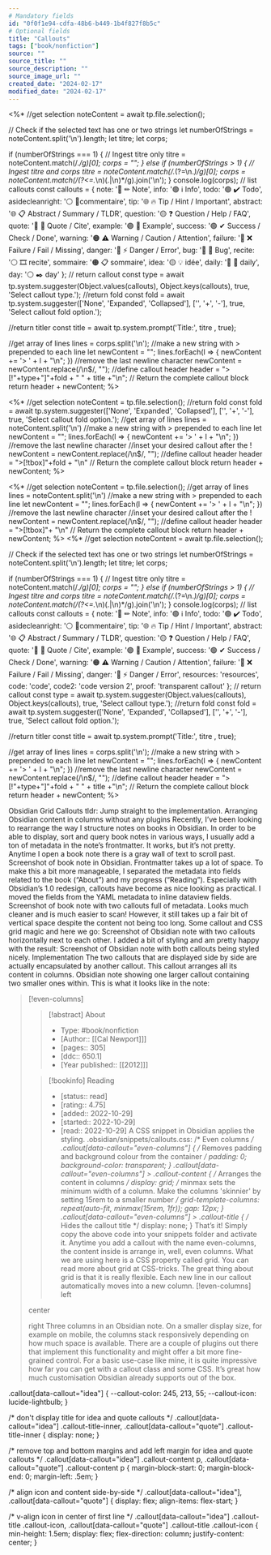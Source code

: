 ```yaml
---
# Mandatory fields
id: "0f0f1e94-cdfa-48b6-b449-1b4f827f8b5c"
# Optional fields
title: "Callouts"
tags: ["book/nonfiction"]
source: ""
source_title: ""
source_description: ""
source_image_url: ""
created_date: "2024-02-17"
modified_date: "2024-02-17"
---
```

<%*
//get selection
noteContent = await tp.file.selection();

// Check if the selected text has one or two strings
let numberOfStrings = noteContent.split('\n').length;
let titre;
let corps;

if (numberOfStrings === 1) {
  // Ingest titre only
  titre = noteContent.match(/.*/g)[0];
  corps = "";
} else if (numberOfStrings > 1) {
  // Ingest titre and corps
  titre = noteContent.match(/.*(?=\n.*)/g)[0];
  corps = noteContent.match(/(?<=.*\n)(.|\n)*/g).join('\n');
}
console.log(corps);
// list callouts
const callouts = {
   note:     '🔵 ✏ Note',
   info:     '🟢 ℹ Info',
   todo:     '🟢 ✔️ Todo',
   asidecleanright: '⚪ 💬commentaire',
   tip:      '🌐 🔥 Tip / Hint / Important',
   abstract: '🌐 📋 Abstract / Summary / TLDR',
   question: '🟡 ❓ Question / Help / FAQ',
   quote:    '🔘 💬 Quote / Cite',
   example:  '🟣 📑 Example',
   success:  '🟢 ✔ Success / Check / Done',
   warning:  '🟠 ⚠ Warning / Caution / Attention',
   failure:  '🔴 ❌ Failure / Fail / Missing',
   danger:   '🔴 ⚡ Danger / Error',
   bug:      '🔴 🐞 Bug',
   recite:   '⚪ 🎞️ recite',
   sommaire: '🟠 📋 sommaire',
   idea:     '🟡 💡 idée',
   daily:    '🔵 📆 daily',
   day:      '⚪ ✒️ day'
};
// return callout
const type = await tp.system.suggester(Object.values(callouts), Object.keys(callouts), true, 'Select callout type.');
//return fold
const fold = await tp.system.suggester(['None', 'Expanded', 'Collapsed'], ['', '+', '-'], true, 'Select callout fold option.');

//return titler
const title = await tp.system.prompt('Title:', titre , true);

//get array of lines
lines = corps.split('\n');
//make a new string with > prepended to each line
let newContent = "";
lines.forEach(l => {
	newContent += '> ' + l + "\n";
})
//remove the last newline character
newContent = newContent.replace(/\n$/, "");
//define callout header
header = "> [!"+type+"]"+fold + " " + title +"\n";
// Return the complete callout block
return header + newContent;
%>

<%*
//get selection
noteContent = tp.file.selection();
//return fold
const fold = await tp.system.suggester(['None', 'Expanded', 'Collapsed'], ['', '+', '-'], true, 'Select callout fold option.');
//get array of lines
lines = noteContent.split('\n')
//make a new string with > prepended to each line
let newContent = "";
lines.forEach(l => {
	newContent += '> ' + l + "\n";
})
//remove the last newline character
//inset your desired callout after the !
newContent = newContent.replace(/\n$/, "");
//define callout header
header = ">[!tbox]"+fold + "\n"
// Return the complete callout block
return header + newContent;
%>

<%*
//get selection
noteContent = tp.file.selection();
//get array of lines
lines = noteContent.split('\n')
//make a new string with > prepended to each line
let newContent = "";
lines.forEach(l => {
	newContent += '> ' + l + "\n";
})
//remove the last newline character
//inset your desired callout after the !
newContent = newContent.replace(/\n$/, "");
//define callout header
header = ">[!tbox]"+ "\n"
// Return the complete callout block
return header + newContent;
%>
<%*
//get selection
noteContent = await tp.file.selection();

// Check if the selected text has one or two strings
let numberOfStrings = noteContent.split('\n').length;
let titre;
let corps;

if (numberOfStrings === 1) {
  // Ingest titre only
  titre = noteContent.match(/.*/g)[0];
  corps = "";
} else if (numberOfStrings > 1) {
  // Ingest titre and corps
  titre = noteContent.match(/.*(?=\n.*)/g)[0];
  corps = noteContent.match(/(?<=.*\n)(.|\n)*/g).join('\n');
}
console.log(corps);
// list callouts
const callouts = {
   note:     '🔵 ✏ Note',
   info:     '🟢 ℹ Info',
   todo:     '🟢 ✔️ Todo',
   asidecleanright: '⚪ 💬commentaire',
   tip:      '🌐 🔥 Tip / Hint / Important',
   abstract: '🌐 📋 Abstract / Summary / TLDR',
   question: '🟡 ❓ Question / Help / FAQ',
   quote:    '🔘 💬 Quote / Cite',
   example:  '🟣 📑 Example',
   success:  '🟢 ✔ Success / Check / Done',
   warning:  '🟠 ⚠ Warning / Caution / Attention',
   failure:  '🔴 ❌ Failure / Fail / Missing',
   danger:   '🔴 ⚡ Danger / Error',
   resources: 'resources',
   code: 'code',
   code2: 'code version 2',
   proof: 'transparent callout'	
};
// return callout
const type = await tp.system.suggester(Object.values(callouts), Object.keys(callouts), true, 'Select callout type.');
//return fold
const fold = await tp.system.suggester(['None', 'Expanded', 'Collapsed'], ['', '+', '-'], true, 'Select callout fold option.');

//return titler
const title = await tp.system.prompt('Title:', titre , true);

//get array of lines
lines = corps.split('\n');
//make a new string with > prepended to each line
let newContent = "";
lines.forEach(l => {
	newContent += '> ' + l + "\n";
})
//remove the last newline character
newContent = newContent.replace(/\n$/, "");
//define callout header
header = "> [!"+type+"]"+fold + " " + title +"\n";
// Return the complete callout block
return header + newContent;
%>



Obsidian Grid Callouts
tldr: Jump straight to the implementation.
Arranging Obsidian content in columns without any plugins
Recently, I’ve been looking to rearrange the way I structure notes on books in Obsidian. In order to be able to display, sort and query book notes in various ways, I usually add a ton of metadata in the note’s frontmatter.
It works, but it’s not pretty. Anytime I open a book note there is a gray wall of text to scroll past.
Screenshot of book note in Obsidian. Frontmatter takes up a lot of space.
To make this a bit more manageable, I separated the metadata into fields related to the book (“About”) and my progress (“Reading”). Especially with Obsidian’s 1.0 redesign, callouts have become as nice looking as practical. I moved the fields from the YAML metadata to inline dataview fields.
Screenshot of book note with two callouts full of metadata.
Looks much cleaner and is much easier to scan! However, it still takes up a fair bit of vertical space despite the content not being too long.
Some callout and CSS grid magic and here we go:
Screenshot of Obsidian note with two callouts horizontally next to each other.
I added a bit of styling and am pretty happy with the result:
Screenshot of Obsidian note with both callouts being styled nicely.
Implementation
The two callouts that are displayed side by side are actually encapsulated by another callout. This callout arranges all its content in columns.
Obsidian note showing one larger callout containing two smaller ones within.
This is what it looks like in the note:
> [!even-columns]
>
> > [!abstract] About
> >
> > - Type: #book/nonfiction
> > - [Author:: [[Cal Newport]]]
> > - [pages:: 305]
> > - [ddc:: 650.1]
> > - [Year published:: [[2012]]]
>
> > [!bookinfo] Reading
> >
> > - [status:: read]
> > - [rating:: 4.75]
> > - [added:: 2022-10-29]
> > - [started:: 2022-10-29]
> > - [read:: 2022-10-29]
A CSS snippet in Obsidian applies the styling.
.obsidian/snippets/callouts.css:
/* Even columns */
.callout[data-callout="even-columns"] {
  /* Removes padding and background colour from the container */
  padding: 0;
  background-color: transparent;
}
.callout[data-callout="even-columns"] > .callout-content {
  /* Arranges the content in columns */
  display: grid;
  /* minmax sets the minimum width of a column. Make the columns 'skinnier' by setting 15rem to a smaller number */
  grid-template-columns: repeat(auto-fit, minmax(15rem, 1fr));
  gap: 12px;
}
.callout[data-callout="even-columns"] > .callout-title {
  /* Hides the callout title */
  display: none;
}
That’s it! Simply copy the above code into your snippets folder and activate it. Anytime you add a callout with the name even-columns, the content inside is arrange in, well, even columns.
What we are using here is a CSS property called grid. You can read more about grid at CSS-tricks.
The great thing about grid is that it is really flexible. Each new line in our callout automatically moves into a new column.
> [!even-columns]
> left
>
> center
>
> right
Three columns in an Obsidian note.
On a smaller display size, for example on mobile, the columns stack responsively depending on how much space is available.
There are a couple of plugins out there that implement this functionality and might offer a bit more fine-grained control. For a basic use-case like mine, it is quite impressive how far you can get with a callout class and some CSS. It’s great how much customisation Obsidian already supports out of the box.



.callout[data-callout="idea"] {
    --callout-color: 245, 213, 55;
    --callout-icon: lucide-lightbulb;
}

/* don't display title for idea and quote callouts */
.callout[data-callout="idea"] .callout-title-inner,
.callout[data-callout="quote"] .callout-title-inner {
    display: none;
}

/* remove top and bottom margins and add left margin for idea and quote callouts */
.callout[data-callout="idea"] .callout-content p,
.callout[data-callout="quote"] .callout-content p {
    margin-block-start: 0;
    margin-block-end: 0;
    margin-left: .5em;
}

/* align icon and content side-by-side */
.callout[data-callout="idea"],
.callout[data-callout="quote"] {
    display: flex;
    align-items: flex-start;
}

/* v-align icon in center of first line */
.callout[data-callout="idea"] .callout-title .callout-icon,
.callout[data-callout="quote"] .callout-title .callout-icon {
    min-height: 1.5em;
    display: flex;
    flex-direction: column;
    justify-content: center;
}
